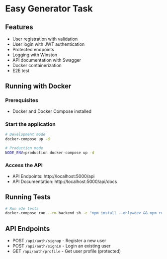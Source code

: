 # Easy Generator Task

## Features

- User registration with validation
- User login with JWT authentication
- Protected endpoints
- Logging with Winston
- API documentation with Swagger
- Docker containerization
- E2E test

## Running with Docker

### Prerequisites

- Docker and Docker Compose installed

### Start the application

```bash
# Development mode
docker-compose up -d

# Production mode
NODE_ENV=production docker-compose up -d
```

### Access the API

- API Endpoints: http://localhost:5000/api
- API Documentation: http://localhost:5000/api/docs

## Running Tests

```bash
# Run e2e tests
docker-compose run --rm backend sh -c "npm install --only=dev && npm run test:e2e"
```

## API Endpoints

- POST `/api/auth/signup` - Register a new user
- POST `/api/auth/signin` - Login an existing user
- GET `/api/auth/profile` - Get user profile (protected)